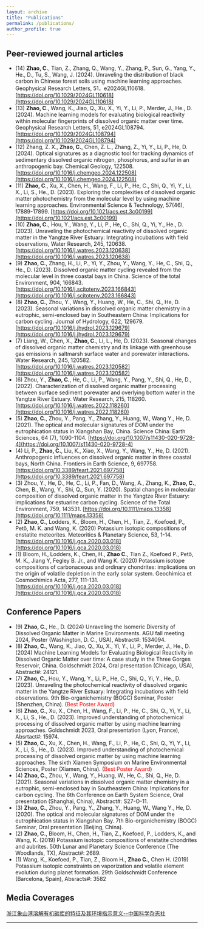 ```yaml
---
layout: archive
title: "Publications"
permalink: /publications/
author_profile: true
---
```


## Peer-reviewed journal articles
- (14) **Zhao, C.**, Tian, Z., Zhang, Q., Wang, Y., Zhang, P., Sun, G., Yang, Y., He., D., Tu, S., Wang, J. (2024). Unraveling the distribution of black carbon in Chinese forest soils using machine learning approaches. Geophysical Research Letters, 51，e2024GL110618. [https://doi.org/10.1029/2024GL110618](https://doi.org/10.1029/2024GL110618)
- (13) **Zhao, C**., Wang, K., Jiao, Q., Xu, X., Yi, Y., Li, P., Merder, J., He., D. (2024). Machine learning models for evaluating biological reactivity within molecular fingerprints of dissolved organic matter over time. Geophysical Research Letters, 51, e2024GL108794. [https://doi.org/10.1029/2024GL108794](https://doi.org/10.1029/2024GL108794)
- (12) Zhang, Z. X., **Zhao, C.**, Chen, Z. L., Zhang, Z., Yi, Y., Li, P., He, D. (2024). Optical signatures as a diagnostic tool for tracking dynamics of sedimentary dissolved organic nitrogen, phosphorus, and sulfur in an anthropogenic bay. Chemical Geology, 122508. [https://doi.org/10.1016/j.chemgeo.2024.122508](https://doi.org/10.1016/j.chemgeo.2024.122508)
- (11) **Zhao, C**., Xu, X., Chen, H., Wang, F., Li, P., He, C., Shi, Q., Yi, Y., Li, X., Li, S., He., D. (2023). Exploring the complexities of dissolved organic matter photochemistry from the molecular level by using machine learning approaches. Environmental Science & Technology, 57(46), 17889-17899. [https://doi.org/10.1021/acs.est.3c00199](https://doi.org/10.1021/acs.est.3c00199)
- (10) **Zhao, C.**, Hou, Y., Wang, Y., Li, P., He, C., Shi, Q., Yi, Y., He., D. (2023). Unraveling the photochemical reactivity of dissolved organic matter in the Yangtze River Estuary: Integrating incubations with field observations, Water Research, 245, 120638. [https://doi.org/10.1016/j.watres.2023.120638](https://doi.org/10.1016/j.watres.2023.120638)
- (9) **Zhao, C.**, Zhang, H., Li, P., Yi, Y., Zhou, Y., Wang, Y., He, C., Shi, Q., He., D. (2023). Dissolved organic matter cycling revealed from the molecular level in three coastal bays in China. Science of the total Environment, 904, 166843. [https://doi.org/10.1016/j.scitotenv.2023.166843](https://doi.org/10.1016/j.scitotenv.2023.166843)
- (8) **Zhao, C.**, Zhou, Y., Wang, Y., Huang, W., He, C., Shi, Q., He, D. (2023). Seasonal variations in dissolved organic matter chemistry in a eutrophic, semi-enclosed bay in Southeastern China: Implications for carbon cycling. Journal of Hydrology, 622, 129679. [https://doi.org/10.1016/j.jhydrol.2023.129679](https://doi.org/10.1016/j.jhydrol.2023.129679)
- (7) Liang, W., Chen, X., **Zhao, C.**, Li, L., He, D. (2023). Seasonal changes of dissolved organic matter chemistry and its linkage with greenhouse gas emissions in saltmarsh surface water and porewater interactions. Water Research, 245, 120582. [https://doi.org/10.1016/j.watres.2023.120582](https://doi.org/10.1016/j.watres.2023.120582)
- (6) Zhou, Y., **Zhao, C.**, He, C., Li, P., Wang, Y., Pang, Y., Shi, Q., He, D., (2022). Characterization of dissolved organic matter processing between surface sediment porewater and overlying bottom water in the Yangtze River Estuary. Water Research, 215, 118260. [https://doi.org/10.1016/j.watres.2022.118260](https://doi.org/10.1016/j.watres.2022.118260)
- (5) **Zhao, C.**, Zhou, Y., Pang, Y., Zhang, Y., Huang, W., Wang Y., He, D. (2021). The optical and molecular signatures of DOM under the eutrophication status in Xiangshan Bay, China. Science China: Earth Sciences, 64 (7), 1090-1104. [https://doi.org/10.1007/s11430-020-9728-4](https://doi.org/10.1007/s11430-020-9728-4)
- (4) Li, P., **Zhao, C.**, Liu, K., Xiao, X., Wang, Y., Wang, Y., He, D. (2021). Anthropogenic influences on dissolved organic matter in three coastal bays, North China. Frontiers in Earth Science, 9, 697758. [https://doi.org/10.3389/feart.2021.697758](https://doi.org/10.3389/feart.2021.697758)
- (3) Zhou, Y., He, D., He, C., Li, P., Fan, D., Wang, A., Zhang, K., **Zhao, C.**, Chen, B., Wang, Y., Shi, Q., Sun, Y. (2020). Spatial changes in molecular composition of dissolved organic matter in the Yangtze River Estuary: implications for estuarine carbon cycling. Science of the Total Environment, 759, 143531. [https://doi.org/10.1111/maps.13358](https://doi.org/10.1111/maps.13358)
- (2) **Zhao, C.**, Lodders, K., Bloom, H., Chen, H., Tian, Z., Koefoed, P., Pető, M. K. and Wang, K. (2020) Potassium isotopic compositions of enstatite meteorites. Meteoritics & Planetary Science, 53, 1-14. [https://doi.org/10.1016/j.gca.2020.03.018](https://doi.org/10.1016/j.gca.2020.03.018)
- (1) Bloom, H., Lodders, K., Chen, H., **Zhao C.**, Tian Z., Koefoed P., Pető, M. K., Jiang Y, Fegley B. Jr., and Wang K. (2020) Potassium isotope compositions of carbonaceous and ordinary chondrites: implications on the origin of volatile depletion in the early solar system. Geochimica et Cosmochimica Acta, 277, 111-131. [https://doi.org/10.1016/j.gca.2020.03.018](https://doi.org/10.1016/j.gca.2020.03.018)

## Conference Papers
- (9) **Zhao, C.**, He., D. (2024) Unraveling the Isomeric Diversity of Dissolved Organic Matter in Marine Environments. AGU fall meeting 2024, Poster (Washington, D. C., USA), Abstract#: 1534094.
- (8) **Zhao, C.**, Wang, K., Jiao, Q., Xu, X., Yi, Y., Li, P., Merder, J., He., D. (2024) Machine Learning Models for Evaluating Biological Reactivity in Dissolved Organic Matter over time: A case study in the Three Gorges Reservoir, China. Goldschmidt 2024, Oral presentation (Chicago, USA), Abstract#: 24121.
- (7) **Zhao, C.**, Hou, Y., Wang, Y., Li, P., He, C., Shi, Q., Yi, Y., He., D. (2023). Unraveling the photochemical reactivity of dissolved organic matter in the Yangtze River Estuary: Integrating incubations with field observations. 9th Bio-organichemistry (BOGC) Seminar, Poster (Shenzhen, China). (<span style="color:red;">Best Poster Award</span>)
- (6) **Zhao, C.**, Xu, X., Chen, H., Wang, F., Li, P., He, C., Shi, Q., Yi, Y., Li, X., Li, S., He., D. (2023). Improved understanding of photochemical processing of dissolved organic matter by using machine learning approaches. Goldschmidt 2023, Oral presentation (Lyon, France), Absrtact#: 15974.
- (5) **Zhao, C.**, Xu, X., Chen, H., Wang, F., Li, P., He, C., Shi, Q., Yi, Y., Li, X., Li, S., He., D. (2023). Improved understanding of photochemical processing of dissolved organic matter by using machine learning approaches. The sixth Xiamen Symposium on Marine Environmental Sciences, Poster (Xiamen, China). (<span style="color:red;">Best Poster Award</span>)
- (4) **Zhao, C.**, Zhou, Y., Wang, Y., Huang, W., He, C., Shi, Q., He, D. (2021). Seasonal variations in dissolved organic matter chemistry in a eutrophic, semi-enclosed bay in Southeastern China: Implications for carbon cycling. The 6th Conference on Earth System Science, Oral presentation (Shanghai, China), Abstract#: S27-O-11.
- (3) **Zhao, C.**, Zhou, Y., Pang, Y., Zhang, Y., Huang, W., Wang Y., He, D. (2020). The optical and molecular signatures of DOM under the eutrophication status in Xiangshan Bay. 7th Bio-organichemistry (BOGC) Seminar, Oral presentation (Beijing, China).
- (2) **Zhao, C.**, Bloom, H., Chen, H., Tian, Z., Koefoed, P., Lodders, K., and Wang, K. (2019) Potassium isotopic compositions of enstatite chondrites and aubrites. 50th Lunar and Planetary Science Conference (The Woodlands, TX), Abstract#: 2689.
- (1) Wang, K., Koefoed, P., Tian, Z., Bloom H., **Zhao C.**, Chen H. (2019) Potassium isotopic constraints on vaporization and volatile element evolution during planet formation. 29th Goldschmidt Conference (Barcelona, Spain), Absracts#: 3582

## Media Coverages
[浙江象山港溶解有机碳库的特征及其环境指示意义--中国科学杂志社](https://mp.weixin.qq.com/s/AKF1FPenZmveSmUNv6V27A)

  



---

